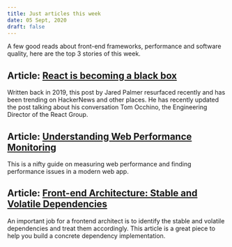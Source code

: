 ```yaml
---
title: Just articles this week
date: 05 Sept, 2020
draft: false
---
```


A few good reads about front-end frameworks, performance and software quality, here are the top 3 stories of this week.

## Article: [React is becoming a black box](https://jaredpalmer.com/blog/react-is-becoming-a-black-box)

Written back in 2019, this post by Jared Palmer resurfaced recently and has been trending on HackerNews and other places. He has recently updated the post talking about his conversation Tom Occhino, the Engineering Director of the React Group.

## Article: [Understanding Web Performance Monitoring](https://blog.bitsrc.io/understanding-web-performance-monitoring-2ed52f97a974)

This is a nifty guide on measuring web performance and finding performance issues in a modern web app.

## Article: [Front-end Architecture: Stable and Volatile Dependencies](https://dmitripavlutin.com/frontend-architecture-stable-and-volatile-dependencies/)

An important job for a frontend architect is to identify the stable and volatile dependencies and treat them accordingly. This article is a great piece to help you build a concrete dependency implementation.
